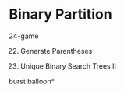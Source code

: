 # Binary Partition

24-game

22. Generate Parentheses

95. Unique Binary Search Trees II

burst balloon\*



